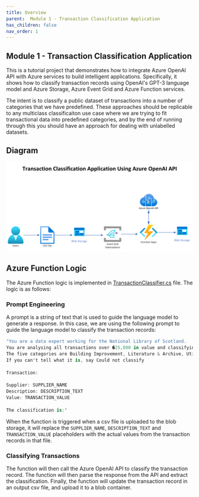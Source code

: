 ```yaml
---
title: Overview
parent:  Module 1 - Transaction Classification Application
has_children: false
nav_order: 1
---
```


## Module 1 - Transaction Classification Application

This is a tutorial project that demonstrates how to integrate Azure OpenAI API with Azure services to build intelligent applications. Specifically, it shows how to classify transaction records using OpenAI's GPT-3 language model and Azure Storage, Azure Event Grid and Azure Function services.

The intent is to classify a public dataset of transactions into a number of categories that we have predefined. These approaches should be replicable to any multiclass classificaiton use case where we are trying to fit transactional data into predefined categories, and by the end of running through this you should have an approach for dealing with unlabelled datasets.

## Diagram

![Transaction Classification Application Architecture](../../assets/images/module1/transaction-classification-application-architecture.png)

## Azure Function Logic

The Azure Function logic is implemented in [TransactionClassifier.cs](../../../tools/deploy/module1/TransactionClassifier/TransactionClassifier.cs) file. The logic is as follows:

### Prompt Engineering

A prompt is a string of text that is used to guide the language model to generate a response. In this case, we are using the following prompt to guide the language model to classify the transaction records:

```csharp
"You are a data expert working for the National Library of Scotland.
You are analysing all transactions over �25,000 in value and classifying them into one of five categories.
The five categories are Building Improvement, Literature & Archive, Utility Bills, Professional Services and Software/IT.
If you can't tell what it is, say Could not classify

Transaction:

Supplier: SUPPLIER_NAME
Description: DESCRIPTION_TEXT
Value: TRANSACTION_VALUE

The classification is:"
```

When the function is triggered when a csv file is uploaded to the blob storage, it will replace the `SUPPLIER_NAME`, `DESCRIPTION_TEXT` and `TRANSACTION_VALUE` placeholders with the actual values from the transaction records in that file.

### Classifying Transactions

The function will then call the Azure OpenAI API to classify the transaction record. The function will then parse the response from the API and extract the classification. Finally, the function will update the transaction record in an output csv file, and upload it to a blob container.


